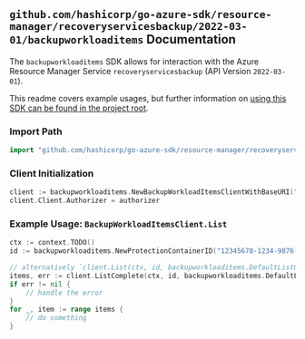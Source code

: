 
## `github.com/hashicorp/go-azure-sdk/resource-manager/recoveryservicesbackup/2022-03-01/backupworkloaditems` Documentation

The `backupworkloaditems` SDK allows for interaction with the Azure Resource Manager Service `recoveryservicesbackup` (API Version `2022-03-01`).

This readme covers example usages, but further information on [using this SDK can be found in the project root](https://github.com/hashicorp/go-azure-sdk/tree/main/docs).

### Import Path

```go
import "github.com/hashicorp/go-azure-sdk/resource-manager/recoveryservicesbackup/2022-03-01/backupworkloaditems"
```


### Client Initialization

```go
client := backupworkloaditems.NewBackupWorkloadItemsClientWithBaseURI("https://management.azure.com")
client.Client.Authorizer = authorizer
```


### Example Usage: `BackupWorkloadItemsClient.List`

```go
ctx := context.TODO()
id := backupworkloaditems.NewProtectionContainerID("12345678-1234-9876-4563-123456789012", "example-resource-group", "vaultValue", "backupFabricValue", "protectionContainerValue")

// alternatively `client.List(ctx, id, backupworkloaditems.DefaultListOperationOptions())` can be used to do batched pagination
items, err := client.ListComplete(ctx, id, backupworkloaditems.DefaultListOperationOptions())
if err != nil {
	// handle the error
}
for _, item := range items {
	// do something
}
```
